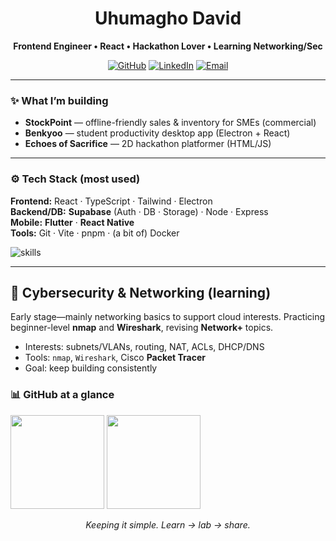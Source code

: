 <h1 align="center">Uhumagho David </h1>
<p align="center"><strong>Frontend Engineer • React • Hackathon Lover • Learning Networking/Sec</strong></p>

<p align="center">
  <a href="https://github.com/David-Pjs?tab=repositories"><img alt="GitHub" src="https://img.shields.io/badge/GitHub-@David--Pjs-181717?logo=github"></a>
  <a href="https://[www.linkedin.com/in/xxxxxxxx](http://www.linkedin.com/in/david-uhumagho-89368033a)"><img alt="LinkedIn" src="https://img.shields.io/badge/LinkedIn-Connect-0A66C2?logo=linkedin&logoColor=white"></a>
  <a href="uhumaghodavid@gmail.com"><img alt="Email" src="https://img.shields.io/badge/Email-Say%20hi!-EA4335?logo=gmail&logoColor=white"></a>
</p>

---

### ✨ What I’m building
- **StockPoint** — offline-friendly sales & inventory for SMEs (commercial)
- **Benkyoo** — student productivity desktop app (Electron + React)  
- **Echoes of Sacrifice** — 2D hackathon platformer (HTML/JS)

---

### ⚙️ Tech Stack (most used)
**Frontend:** React · TypeScript · Tailwind · Electron  
**Backend/DB:** **Supabase** (Auth · DB · Storage) · Node · Express  
**Mobile:** **Flutter** · **React Native**  
**Tools:** Git · Vite · pnpm · (a bit of) Docker

<p>
  <img src="https://skillicons.dev/icons?i=react,ts,tailwind,electron,nodejs,express,supabase,flutter,git,vite,docker" alt="skills" />
</p>

---

## 🧯 Cybersecurity & Networking (learning)
Early stage—mainly networking basics to support cloud interests. Practicing beginner-level **nmap** and **Wireshark**, revising **Network+** topics.

- Interests: subnets/VLANs, routing, NAT, ACLs, DHCP/DNS  
- Tools: `nmap`, `Wireshark`, Cisco **Packet Tracer**  
- Goal: keep building consistently


### 📊 GitHub at a glance
<p>
  <img src="https://github-readme-stats.vercel.app/api?username=David-Pjs&show_icons=true&hide_title=true&rank_icon=github" height="150" />
  <img src="https://github-readme-stats.vercel.app/api/top-langs/?username=David-Pjs&layout=compact&langs_count=8" height="150" />
</p>
<p align="center"><i>Keeping it simple. Learn → lab → share.</i></p>
